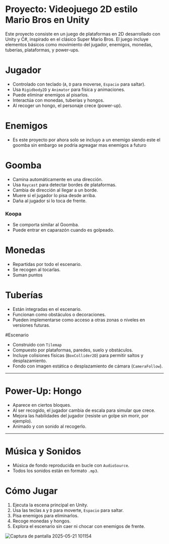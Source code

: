# Proyecto: Videojuego 2D estilo Mario Bros en Unity

Este proyecto consiste en un juego de plataformas en 2D desarrollado con Unity y C#, inspirado en el clásico Super Mario Bros. El juego incluye elementos básicos 
como movimiento del jugador, enemigos, monedas, tuberías, plataformas, y power-ups.


# Jugador

- Controlado con teclado (`A`, `D` para moverse, `Espacio` para saltar).
- Usa `Rigidbody2D` y `Animator` para física y animaciones.
- Puede eliminar enemigos al pisarlos.
- Interactúa con monedas, tuberías y hongos.
- Al recoger un hongo, el personaje crece (power-up).


# Enemigos
- Es este proyecto por ahora solo se incluyo a un enemigo siendo este el goomba sin embargo se
  podria agreagar mas enemigos a futuro
  
# Goomba
- Camina automáticamente en una dirección.
- Usa `Raycast` para detectar bordes de plataformas.
- Cambia de dirección al llegar a un borde.
- Muere si el jugador lo pisa desde arriba.
- Daña al jugador si lo toca de frente.

### Koopa
- Se comporta similar al Goomba.
- Puede entrar en caparazón cuando es golpeado.


# Monedas

- Repartidas por todo el escenario.
- Se recogen al tocarlas.
- Suman puntos 


# Tuberías

- Están integradas en el escenario.
- Funcionan como obstáculos o decoraciones.
- Pueden implementarse como acceso a otras zonas o niveles en versiones futuras.


#Escenario

- Construido con `Tilemap`
- Compuesto por plataformas, paredes, suelo y obstáculos.
- Incluye colisiones físicas (`BoxCollider2D`) para permitir saltos y desplazamiento.
- Fondo con imagen estática o desplazamiento de cámara (`CameraFollow`).

---

# Power-Up: Hongo

- Aparece en ciertos bloques.
- Al ser recogido, el jugador cambia de escala para simular que crece.
- Mejora las habilidades del jugador (resiste un golpe sin morir, por ejemplo).
- Animado y con sonido al recogerlo.

---

# Música y Sonidos

- Música de fondo reproducida en bucle con `AudioSource`.
- Todos los sonidos están en formato `.mp3`.


# Cómo Jugar

1. Ejecuta la escena principal en Unity.
2. Usa las teclas `A` y `D` para moverte, `Espacio` para saltar.
3. Pisa enemigos para eliminarlos.
4. Recoge monedas y hongos.
5. Explora el escenario sin caer ni chocar con enemigos de frente.

![Captura de pantalla 2025-05-21 101154](https://github.com/user-attachments/assets/c12bab63-c724-449e-bcbc-7ce42b7a5d54)

